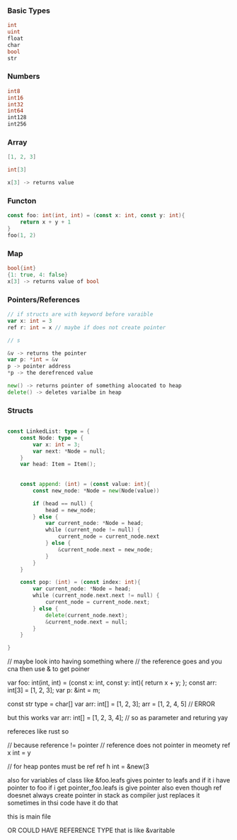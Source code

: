 ### Basic Types
```go
int
uint
float
char
bool
str
```

### Numbers
```go
int8
int16
int32
int64
int128
int256
```

### Array
```go
[1, 2, 3]

int[3]

x[3] -> returns value
```

### Functon
```go
const foo: int(int, int) = (const x: int, const y: int){
    return x + y + 1
}
foo(1, 2) 
```

### Map
```go
bool{int}
{1: true, 4: false}
x[3] -> returns value of bool
```


### Pointers/References
```go
// if structs are with keyword before varaible
var x: int = 3 
ref r: int = x // maybe if does not create pointer 

// s

&v -> returns the pointer
var p: *int = &v
p -> pointer address
*p -> the derefrenced value

new() -> returns pointer of something aloocated to heap 
delete() -> deletes varialbe in heap
```


### Structs
```go

const LinkedList: type = {
    const Node: type = {
        var x: int = 3;
        var next: *Node = null; 
    } 
    var head: Item = Item();
    
    
    const append: (int) = (const value: int){
        const new_node: *Node = new(Node(value))

        if (head == null) {
            head = new_node;
        } else {
            var current_node: *Node = head;
            while (current_node != null) {
                current_node = current_node.next
            } else {
                &current_node.next = new_node;
            }
        }
    }

    const pop: (int) = (const index: int){
        var current_node: *Node = head;
        while (current_node.next.next != null) {
            current_node = current_node.next;
        } else {
            delete(current_node.next);
            &current_node.next = null;
        }
    }

}

```
// maybe look into having something where
// the reference goes and you cna then use & to get poiner 





var foo: int(int, int) = (const x: int, const y: int){
    return x + y;
};
const arr: int[3] = [1, 2, 3];
var p: &int = m;


const str type = char[]
var arr: int[] = [1, 2, 3];
arr = [1, 2, 4, 5] // ERROR


but this works
var arr: int[] = [1, 2, 3, 4];
// so as parameter and returing
yay

refereces like rust
so

// because reference != pointer
// reference does not pointer in meomety
ref x int = y

// for heap pontes must be ref
ref h int = &new(3


also for variables of class like &foo.leafs gives pointer to leafs and if it i have pointer to foo if i get pointer_foo.leafs is give pointer
also even though ref doesnet always create pointer in stack as compiler just replaces it sometimes in thsi code have it do that

this is main file

OR COULD HAVE REFERENCE TYPE that is like &varitable 

